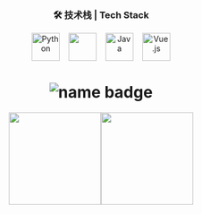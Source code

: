 <h3 align="center">🛠 技术栈 | Tech Stack</h3>

<div align="center" style="display: flex; justify-content: center; gap: 16px;">
  <img src="https://cdn.jsdelivr.net/gh/devicons/devicon/icons/python/python-original.svg" alt="Python" width="50" height="50"/>
    <img src="https://cdn.jsdelivr.net/gh/devicons/devicon/icons/cplusplus/cplusplus-original.svg" width="50" height="50"/>
  <img src="https://cdn.jsdelivr.net/gh/devicons/devicon/icons/java/java-original.svg" alt="Java" width="50" height="50"/>
  <img src="https://cdn.jsdelivr.net/gh/devicons/devicon/icons/vuejs/vuejs-original.svg" alt="Vue.js" width="50" height="50"/>
</div>


<h1 align="center">
  <img src="https://img.shields.io/badge/ViperEkura-%F0%9F%94%A5%20Full%20Stack%20Explorer-blueviolet?style=for-the-badge&logo=github" alt="name badge" />
</h1>


<div align="center" style="display: flex; justify-content: center">
  <a href="https://github-readme-stats.vercel.app/api?username=ViperEkura&show_icons=true&theme=vue">
    <img height="165" src="https://github-readme-stats.vercel.app/api?username=ViperEkura&show_icons=true&theme=vue" />
  </a>
  <a href="https://github-readme-stats.vercel.app/api/top-langs/?username=ViperEkura&layout=compact&theme=vue">
    <img height="165" src="https://github-readme-stats.vercel.app/api/top-langs/?username=ViperEkura&layout=compact&theme=vue" />
  </a>
</div>
